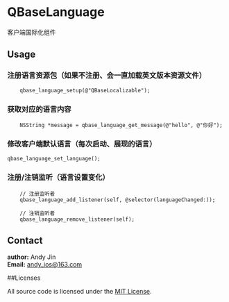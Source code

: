 # QBaseLanguage

客户端国际化组件

## Usage

### 注册语言资源包（如果不注册、会一直加载英文版本资源文件）

```
    qbase_language_setup(@"QBaseLocalizable");
```

### 获取对应的语言内容

```
    NSString *message = qbase_language_get_message(@"hello", @"你好");
```

### 修改客户端默认语言（每次启动、展现的语言）

```
qbase_language_set_language();
```

### 注册/注销监听（语言设置变化）
```
	// 注册监听者
	qbase_language_add_listener(self, @selector(languageChanged:));

	// 注销监听者
    qbase_language_remove_listener(self);
```

## Contact

**author:** Andy Jin  
**Email:** andy_ios@163.com

##Licenses

All source code is licensed under the [MIT License](https://github.com/andy0323/QBaseLanguage/blob/master/LICENSE).
